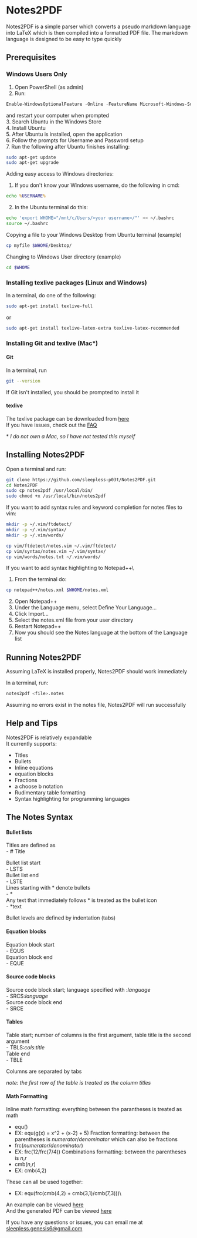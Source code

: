 # Notes2PDF

Notes2PDF is a simple parser which converts a pseudo
markdown language into LaTeX which is then compiled into a formatted
PDF file. The markdown language is designed to be easy to type quickly

## Prerequisites

### Windows Users Only
1. Open PowerShell (as admin)
2. Run:
```powershell
Enable-WindowsOptionalFeature -Online -FeatureName Microsoft-Windows-Subsystem-Linux
```
and restart your computer when prompted\
3. Search Ubuntu in the Windows Store\
4. Install Ubuntu\
5. After Ubuntu is installed, open the application\
6. Follow the prompts for Username and Password setup\
7. Run the following after Ubuntu finishes installing:
```bash
sudo apt-get update
sudo apt-get upgrade
```

Adding easy access to Windows directories:

1. If you don't know your Windows username, do the following in cmd:
```cmd
echo %USERNAME%
```
2. In the Ubuntu terminal do this:
```bash
echo 'export WHOME="/mnt/c/Users/<your username>/"' >> ~/.bashrc
source ~/.bashrc
```
Copying a file to your Windows Desktop from Ubuntu terminal (example)
```bash
cp myfile $WHOME/Desktop/
```
Changing to Windows User directory (example)
```bash
cd $WHOME
```

### Installing texlive packages (Linux and Windows)

In a terminal, do one of the following:

```bash
sudo apt-get install texlive-full
```
or
```bash
sudo apt-get install texlive-latex-extra texlive-latex-recommended
```

### Installing Git and texlive (Mac\*)

#### Git
In a terminal, run
```bash
git --version
```
If Git isn't installed, you should be prompted to install it

#### texlive

The texlive package can be downloaded from [here](https://tug.org/mactex/mactex-download.html)\
If you have issues, check out the [FAQ](http://www.tug.org/mactex/faq/index.html)

\* *I do not own a Mac, so I have not tested this myself*

## Installing Notes2PDF

Open a terminal and run:
```bash
git clone https://github.com/sleepless-p03t/Notes2PDF.git
cd Notes2PDF
sudo cp notes2pdf /usr/local/bin/
sudo chmod +x /usr/local/bin/notes2pdf
```

If you want to add syntax rules and keyword completion for notes files to vim:
```bash
mkdir -p ~/.vim/ftdetect/
mkdir -p ~/.vim/syntax/
mkdir -p ~/.vim/words/

cp vim/ftdetect/notes.vim ~/.vim/ftdetect/
cp vim/syntax/notes.vim ~/.vim/syntax/
cp vim/words/notes.txt ~/.vim/words/
```

If you want to add syntax highlighting to Notepad++\
1. From the terminal do:
```bash
cp notepad++/notes.xml $WHOME/notes.xml
```
2. Open Notepad++
3. Under the Language menu, select Define Your Language...
4. Click Import...
5. Select the notes.xml file from your user directory
6. Restart Notepad++
7. Now you should see the Notes language at the bottom of the Language list

## Running Notes2PDF

Assuming LaTeX is installed properly, Notes2PDF should work immediately

In a terminal, run:
```bash
notes2pdf <file>.notes
```
Assuming no errors exist in the notes file, Notes2PDF will run successfully

## Help and Tips

Notes2PDF is relatively expandable\
It currently supports:
- Titles
- Bullets
- Inline equations
- equation blocks
- Fractions
- a choose b notation
- Rudimentary table formatting
- Syntax highlighting for programming languages

## The Notes Syntax

#### Bullet lists

Titles are defined as\
	- # Title

Bullet list start\
	- LSTS\
Bullet list end\
	- LSTE\
Lines starting with \* denote bullets\
	- \*\
Any text that immediately follows \* is treated as the bullet icon\
	- \*text

Bullet levels are defined by indentation (tabs)

#### Equation blocks

Equation block start\
	- EQUS\
Equation block end\
	- EQUE

#### Source code blocks
Source code block start; language specified with :*language*\
	- SRCS:*language*\
Source code block end\
	- SRCE

#### Tables
Table start; number of columns is the first argument, table title is the second argument\
	- TBLS:*cols*:*title*\
Table end\
	- TBLE

Columns are separated by tabs

*note: the first row of the table is treated as the column titles*

#### Math Formatting

Inline math formatting: everything between the parantheses is treated as math
- equ()
- EX: equ(g(x) = x^2 + (x-2) + 5)
Fraction formatting: between the parentheses is *numerator*/*denominator* which can also be fractions
- frc(*numerator*/*denominator*)
- EX: frc(12/frc(7/4))
Combinations formatting: between the parentheses is *n*,*r*
- cmb(*n*,*r*)
- EX: cmb(4,2)

These can all be used together:
- EX: equ(frc(cmb(4,2) + cmb(3,1)/cmb(7,3)))\

An example can be viewed [here](template.notes)\
And the generated PDF can be viewed [here](template.pdf)

If you have any questions or issues, you can email me at sleepless.genesis6@gmail.com
